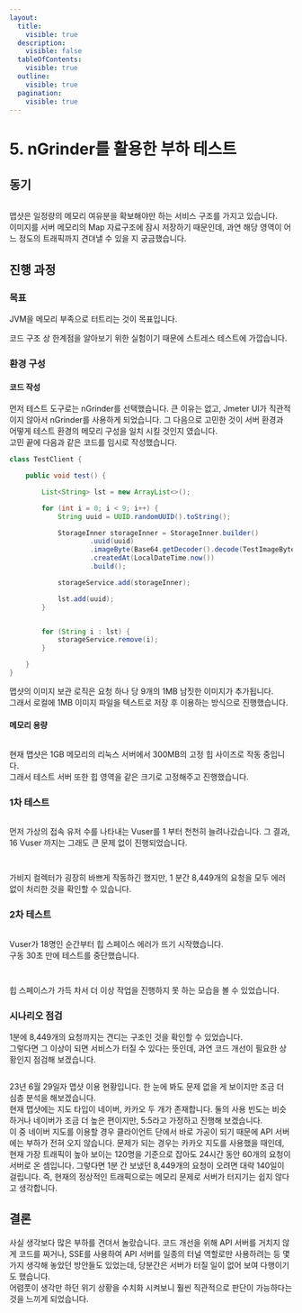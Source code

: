 ```yaml
---
layout:
  title:
    visible: true
  description:
    visible: false
  tableOfContents:
    visible: true
  outline:
    visible: true
  pagination:
    visible: true
---
```


# 5. nGrinder를 활용한 부하 테스트

## 동기

<figure><img src="../../.gitbook/assets/image (19).png" alt=""><figcaption></figcaption></figure>

맵샷은 일정량의 메모리 여유분을 확보해야만 하는 서비스 구조를 가지고 있습니다.\
이미지를 서버 메모리의 Map 자료구조에 잠시 저장하기 때문인데, 과연 해당 영역이 어느 정도의 트래픽까지 견뎌낼 수 있을 지 궁금했습니다.

## 진행 과정

### 목표

JVM을 메모리 부족으로 터트리는 것이 목표입니다.&#x20;

코드 구조 상 한계점을 알아보기 위한 실험이기 때문에 스트레스 테스트에 가깝습니다.

### 환경 구성

#### 코드 작성

먼저 테스트 도구로는 nGrinder를 선택했습니다. 큰 이유는 없고, Jmeter UI가 직관적이지 않아서 nGrinder를 사용하게 되었습니다. 그 다음으로 고민한 것이 서버 환경과 어떻게 테스트 환경의 메모리 구성을 일치 시킬 것인지 였습니다.\
고민 끝에 다음과 같은 코드를 임시로 작성했습니다.

```java
class TestClient {

    public void test() {

        List<String> lst = new ArrayList<>();

        for (int i = 0; i < 9; i++) {
            String uuid = UUID.randomUUID().toString();

            StorageInner storageInner = StorageInner.builder()
                    .uuid(uuid)
                    .imageByte(Base64.getDecoder().decode(TestImageByte.image))
                    .createdAt(LocalDateTime.now())
                    .build();

            storageService.add(storageInner);

            lst.add(uuid);
        }


        for (String i : lst) {
            storageService.remove(i);
        }

    }
}
```

맵샷의 이미지 보관 로직은 요청 하나 당 9개의 1MB 남짓한 이미지가 추가됩니다.\
그래서 로컬에 1MB 이미지 파일을 텍스트로 저장 후 이용하는 방식으로 진행했습니다.

#### 메모리 용량

<figure><img src="../../.gitbook/assets/image (16) (1).png" alt=""><figcaption></figcaption></figure>

현재 맵샷은 1GB 메모리의 리눅스 서버에서 300MB의 고정 힙 사이즈로 작동 중입니다.\
그래서 테스트 서버 또한 힙 영역을 같은 크기로 고정해주고 진행했습니다.

### 1차 테스트

<figure><img src="../../.gitbook/assets/image (7) (1).png" alt=""><figcaption></figcaption></figure>

먼저 가상의 접속 유저 수를 나타내는 Vuser를 1 부터 천천히 늘려나갔습니다. 그 결과, 16 Vuser 까지는 그래도 큰 문제 없이 진행되었습니다.

<figure><img src="../../.gitbook/assets/image (1) (2) (1).png" alt=""><figcaption></figcaption></figure>

<figure><img src="../../.gitbook/assets/image (6) (2).png" alt=""><figcaption></figcaption></figure>

가비지 컬렉터가 굉장히 바쁘게 작동하긴 했지만, 1 분간 8,449개의 요청을 모두 에러 없이 처리한 것을 확인할 수 있습니다.

### 2차 테스트

<figure><img src="../../.gitbook/assets/image (10).png" alt=""><figcaption></figcaption></figure>

Vuser가 18명인 순간부터 힙 스페이스 에러가 뜨기 시작했습니다.\
구동 30초 만에 테스트를 중단했습니다.

<figure><img src="../../.gitbook/assets/image (13).png" alt=""><figcaption></figcaption></figure>

<figure><img src="../../.gitbook/assets/image (20).png" alt=""><figcaption></figcaption></figure>

힙 스페이스가 가득 차서 더 이상 작업을 진행하지 못 하는 모습을 볼 수 있었습니다.

### 시나리오 점검

1분에 8,449개의 요청까지는 견디는 구조인 것을 확인할 수 있었습니다.\
그렇다면 그 이상이 되면 서비스가 터질 수 있다는 뜻인데, 과연 코드 개선이 필요한 상황인지 점검해 보겠습니다.

<figure><img src="../../.gitbook/assets/image (1) (2).png" alt=""><figcaption></figcaption></figure>

23년 6월 29일자 맵샷 이용 현황입니다. 한 눈에 봐도 문제 없을 게 보이지만 조금 더 심층 분석을 해보겠습니다.\
현재 맵샷에는 지도 타입이 네이버, 카카오 두 개가 존재합니다. 둘의 사용 빈도는 비슷하거나 네이버가 조금 더 높은 편이지만, 5:5라고 가정하고 진행해 보겠습니다.\
이 중 네이버 지도를 이용할 경우 클라이언트 단에서 바로 가공이 되기 때문에 API 서버에는 부하가 전혀 오지 않습니다. 문제가 되는 경우는 카카오 지도를 사용했을 때인데, 현재 가장 트래픽이 높아 보이는 120명을 기준으로 잡아도 24시간 동안 60개의 요청이 서버로 온 셈입니다. 그렇다면 1분 간 보냈던 8,449개의 요청이 오려면 대략 140일이 걸립니다. 즉, 현재의 정상적인 트래픽으로는 메모리 문제로 서버가 터지기는 쉽지 않다고 생각합니다.

## 결론

사실 생각보다 많은 부하를 견뎌서 놀랐습니다. 코드 개선을 위해 API 서버를 거치지 않게 코드를 짜거나, SSE를 사용하여 API 서버를 일종의 터널 역할로만 사용하려는 등 몇 가지 생각해 놓았던 방안들도 있었는데, 당분간은 서버가 터질 일이 없어 보여 다행이기도 했습니다.\
어렴풋이 생각만 하던 위기 상황을 수치화 시켜보니 훨씬 직관적으로 판단이 가능하다는 것을 느끼게 되었습니다.
